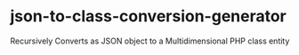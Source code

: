 # json-to-class-conversion-generator
Recursively Converts as JSON object to a Multidimensional  PHP class entity
